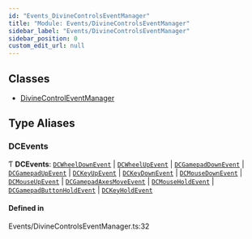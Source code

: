 ```yaml
---
id: "Events_DivineControlsEventManager"
title: "Module: Events/DivineControlsEventManager"
sidebar_label: "Events/DivineControlsEventManager"
sidebar_position: 0
custom_edit_url: null
---
```


## Classes

- [DivineControlEventManager](../classes/Events_DivineControlsEventManager.DivineControlEventManager.md)

## Type Aliases

### DCEvents

Ƭ **DCEvents**: [`DCWheelDownEvent`](../classes/Events_Register_Mouse_Wheel_DCWheelDownEvent.DCWheelDownEvent.md) \| [`DCWheelUpEvent`](../classes/Events_Register_Mouse_Wheel_DCWheelUpEvent.DCWheelUpEvent.md) \| [`DCGamepadDownEvent`](../classes/Events_Register_Gamepad_Button_DCGamepadButtonDownEvent.DCGamepadDownEvent.md) \| [`DCGamepadUpEvent`](../classes/Events_Register_Gamepad_Button_DCGamepadButtonUpEvent.DCGamepadUpEvent.md) \| [`DCKeyUpEvent`](../classes/Events_Register_Keyboard_DCKeyUpEvent.DCKeyUpEvent.md) \| [`DCKeyDownEvent`](../classes/Events_Register_Keyboard_DCKeyDownEvent.DCKeyDownEvent.md) \| [`DCMouseDownEvent`](../classes/Events_Register_Mouse_DCMouseDownEvent.DCMouseDownEvent.md) \| [`DCMouseUpEvent`](../classes/Events_Register_Mouse_DCMouseUpEvent.DCMouseUpEvent.md) \| [`DCGamepadAxesMoveEvent`](../classes/Events_Register_Gamepad_Axes_DCGamepadAxesMoveEvent.DCGamepadAxesMoveEvent.md) \| [`DCMouseHoldEvent`](../classes/Events_Register_Mouse_DCMouseHoldEvent.DCMouseHoldEvent.md) \| [`DCGamepadButtonHoldEvent`](../classes/Events_Register_Gamepad_Button_DCGamepadButtonHoldEvent.DCGamepadButtonHoldEvent.md) \| [`DCKeyHoldEvent`](../classes/Events_Register_Keyboard_DCKeyHoldEvent.DCKeyHoldEvent.md)

#### Defined in

Events/DivineControlsEventManager.ts:32
